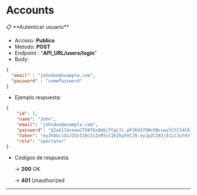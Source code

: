 # Accounts

<aside>
📋 **Autenticar usuario**

</aside>

- Acceso: **Publico**
- Metodo: **POST**
- Endpoint : "**API_URL/users/login**"
- Body:

```json
{
  "email" : "johndoe@example.com",
  "password" : "somePassword"
}
```

- Ejemplo respuesta:

```json
{
    "id": 1,
    "name": "John",
    "email": "johndoe@example.com",
    "password": "$2a$11$veow2TD8fGvQmbjTCpLYL.pPJKd37OWx5NcuwylCtCI4C6IkQ1zS6",
    "token": "eyJhbGciOiJIUzI1NiIsInR5cCI6IkpXVCJ9.eyJpZCI6IjEiLCJuYmYiOjE2MTk2MzAzNDEsImV4cCI6MTYxOTYzNzU0MSwiaWF0IjoxNjE5NjMwMzQxfQ.aQ72xFAGolUoQvtYqFTfrBOiDVHcxeZhF5X5No-L4aE",
    "role": "spectator"
}
```

- Códigos de respuesta:
    
    → **200** OK
    
    → **401**  Unauthorized
    

---